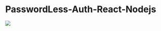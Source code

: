 # PasswordLess-Auth-React-Nodejs
<img src="https://raw.githubusercontent.com/AnilNITT/MERN-OTP-Verification-TWILIO/master/client/src/img/Screenshot%202022-03-14%20155802.png?token=GHSAT0AAAAAABSM46WWOSDOANUEXFXUNSHGYRPDHAQ" />

